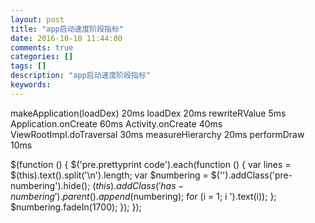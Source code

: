 ```yaml
---
layout: post
title: "app启动速度阶段指标"
date: 2016-10-10 11:44:00 
comments: true
categories: []
tags: []
description: "app启动速度阶段指标"
keywords: 
---
```



 
  makeApplication(loadDex) 20ms
    loadDex 20ms
    rewriteRValue 5ms
Application.onCreate 60ms
Activity.onCreate 40ms
ViewRootImpl.doTraversal 30ms
    measureHierarchy 20ms
    performDraw 10ms
 
 
  $(function () {
                $('pre.prettyprint code').each(function () {
                    var lines = $(this).text().split('\n').length;
                    var $numbering = $('').addClass('pre-numbering').hide();
                    $(this).addClass('has-numbering').parent().append($numbering);
                    for (i = 1; i ').text(i));
                    };
                    $numbering.fadeIn(1700);
                });
            });
 


